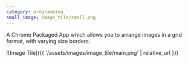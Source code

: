 ```yaml
---
category: programming
small_image: image_tile/small.png
---
```

A Chrome Packaged App which allows you to arrange images in a grid format, with varying size borders.

![Image Tile]({{ '/assets/images/image_tile/main.png' | relative_url }})
